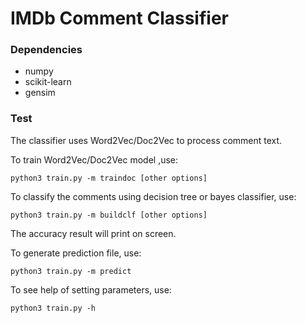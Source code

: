 # IMDb Comment Classifier

### Dependencies
+ numpy
+ scikit-learn
+ gensim

### Test
The classifier uses Word2Vec/Doc2Vec to process comment text.

To train Word2Vec/Doc2Vec model ,use:
```
python3 train.py -m traindoc [other options]
```

To classify the comments using decision tree or bayes classifier, use:
```
python3 train.py -m buildclf [other options]
```
The accuracy result will print on screen.

To generate prediction file, use:
```
python3 train.py -m predict
```

To see help of setting parameters, use:
```
python3 train.py -h
```
